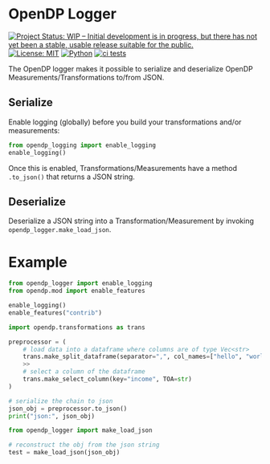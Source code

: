 # OpenDP Logger
[![Project Status: WIP – Initial development is in progress, but there has not yet been a stable, usable release suitable for the public.](https://www.repostatus.org/badges/latest/wip.svg)](https://www.repostatus.org/#wip)
[![License: MIT](https://img.shields.io/badge/License-MIT-yellow.svg)](https://opensource.org/licenses/MIT)
[![Python](https://img.shields.io/badge/python-3.8%20%7C%203.9%20%7C%203.10-blue)](https://www.python.org/)
[![ci tests](https://github.com/opendp/opendp-logger/actions/workflows/smoke-test.yml/badge.svg)](https://github.com/opendp/opendp-logger/actions/workflows/smoke-test.yml?query=branch%3Amain)

The OpenDP logger makes it possible to serialize and deserialize OpenDP Measurements/Transformations to/from JSON.


## Serialize
Enable logging (globally) before you build your transformations and/or measurements:

```python
from opendp_logging import enable_logging
enable_logging()
```
Once this is enabled, Transformations/Measurements have a method `.to_json()` that returns a JSON string.

## Deserialize
Deserialize a JSON string into a Transformation/Measurement by invoking `opendp_logger.make_load_json`.

# Example
```python
from opendp_logger import enable_logging
from opendp.mod import enable_features

enable_logging()
enable_features("contrib")

import opendp.transformations as trans

preprocessor = (
    # load data into a dataframe where columns are of type Vec<str>
    trans.make_split_dataframe(separator=",", col_names=["hello", "world"])
    >>
    # select a column of the dataframe
    trans.make_select_column(key="income", TOA=str)
)

# serialize the chain to json
json_obj = preprocessor.to_json()
print("json:", json_obj)

from opendp_logger import make_load_json

# reconstruct the obj from the json string
test = make_load_json(json_obj)
```
